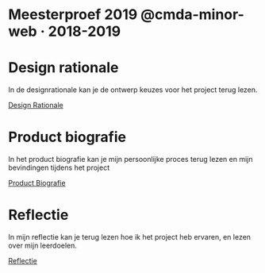 # Meesterproef 2019 @cmda-minor-web · 2018-2019

# Design rationale

In de designrationale kan je de ontwerp keuzes voor het project terug lezen.

[Design Rationale](https://github.com/LaupWing/meesterproef-1819/blob/master/design-rationale/design-rationale.md#database)

# Product biografie

In het product biografie kan je mijn persoonlijke proces terug lezen en mijn bevindingen tijdens het project

[Product Biografie](https://zekkieberkane2.gitbook.io/workspace/)

# Reflectie

In mijn reflectie kan je terug lezen hoe ik het project heb ervaren, en lezen over mijn leerdoelen.

[Reflectie](https://linernote.gitbook.io/reflectie/)